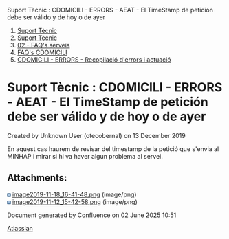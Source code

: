 Suport Tècnic : CDOMICILI - ERRORS - AEAT - El TimeStamp de petición debe ser válido y de hoy o de ayer  

1.  [Suport Tècnic](index.html)
2.  [Suport Tècnic](13893782.html)
3.  [02 - FAQ's serveis](26313393.html)
4.  [FAQ's CDOMICILI](28705548.html)
5.  [CDOMICILI - ERRORS - Recopilació d'errors i actuació](36340023.html)

Suport Tècnic : CDOMICILI - ERRORS - AEAT - El TimeStamp de petición debe ser válido y de hoy o de ayer
=======================================================================================================

Created by Unknown User (otecobernal) on 13 December 2019

En aquest cas haurem de revisar del timestamp de la petició que s'envia al MINHAP i mirar si hi va haver algun problema al servei.

Attachments:
------------

![](images/icons/bullet_blue.gif) [image2019-11-18\_16-41-48.png](attachments/30868907/30868908.png) (image/png)  
![](images/icons/bullet_blue.gif) [image2019-11-12\_15-42-58.png](attachments/30868907/30868909.png) (image/png)  

Document generated by Confluence on 02 June 2025 10:51

[Atlassian](http://www.atlassian.com/)